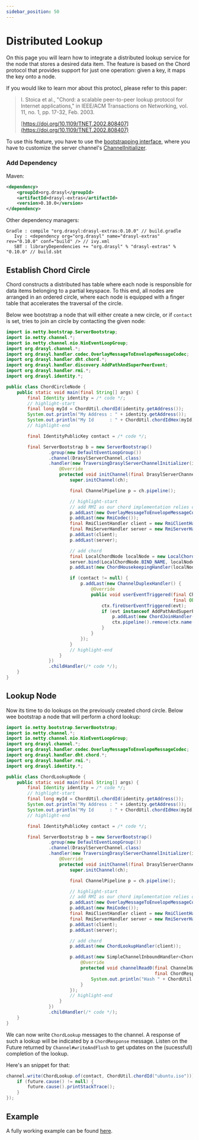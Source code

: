 ```yaml
---
sidebar_position: 50
---
```

# Distributed Lookup

On this page you will learn how to integrate a distributed lookup service for the node that stores a desired data item.
The feature is based on the Chord protocol that provides support for just one operation: given a key, it maps the key onto a node.

If you would like to learn mor about this protocl, please refer to this paper:
> I. Stoica et al., "Chord: a scalable peer-to-peer lookup protocol for Internet applications," in
> IEEE/ACM Transactions on Networking, vol. 11, no. 1, pp. 17-32, Feb. 2003.
> 
> [https://doi.org/10.1109/TNET.2002.808407](https://doi.org/10.1109/TNET.2002.808407)

To use this feature, you have to use the [bootstrapping interface](./bootstrapping.md), where you have to customize the server channel's [ChannelInitializer](https://netty.io/4.0/api/io/netty/channel/ChannelInitializer.html).

### Add Dependency

Maven:
```xml title="pom.xml"
<dependency>
    <groupId>org.drasyl</groupId>
    <artifactId>drasyl-extras</artifactId>
    <version>0.10.0</version>
</dependency>
```

Other dependency managers:
```
Gradle : compile "org.drasyl:drasyl-extras:0.10.0" // build.gradle 
   Ivy : <dependency org="org.drasyl" name="drasyl-extras" rev="0.10.0" conf="build" /> // ivy.xml
   SBT : libraryDependencies += "org.drasyl" % "drasyl-extras" % "0.10.0" // build.sbt
```

## Establish Chord Circle

Chord constructs a distributed has table where each node is responsible for data items belonging to a partial keyspace.
To this end, all nodes are arranged in an ordered circle, where each node is equipped with a finger table that accelerates the traversal of the circle.

Below wee bootstrap a node that will either create a new circle, or if `contact` is set, tries to join an circle by contacting the given node:

```java title="ChordCircleNode.java"
import io.netty.bootstrap.ServerBootstrap;
import io.netty.channel.*;
import io.netty.channel.nio.NioEventLoopGroup;
import org.drasyl.channel.*;
import org.drasyl.handler.codec.OverlayMessageToEnvelopeMessageCodec;
import org.drasyl.handler.dht.chord.*;
import org.drasyl.handler.discovery.AddPathAndSuperPeerEvent;
import org.drasyl.handler.rmi.*;
import org.drasyl.identity.*;

public class ChordCircleNode {
    public static void main(final String[] args) {
        final Identity identity = /* code */;
        // highlight-start
        final long myId = ChordUtil.chordId(identity.getAddress());
        System.out.println("My Address : " + identity.getAddress());
        System.out.println("My Id      : " + ChordUtil.chordIdHex(myId) + " (" + ChordUtil.chordIdPosition(myId) + ")");
        // highlight-end

        final IdentityPublicKey contact = /* code */;

        final ServerBootstrap b = new ServerBootstrap()
                .group(new DefaultEventLoopGroup())
                .channel(DrasylServerChannel.class)
                .handler(new TraversingDrasylServerChannelInitializer(identity, new NioEventLoopGroup(1), 0) {
                    @Override
                    protected void initChannel(final DrasylServerChannel ch) {
                        super.initChannel(ch);

                        final ChannelPipeline p = ch.pipeline();

                        // highlight-start
                        // add RMI as our chord implementation relies on it
                        p.addLast(new OverlayMessageToEnvelopeMessageCodec());
                        p.addLast(new RmiCodec());
                        final RmiClientHandler client = new RmiClientHandler();
                        final RmiServerHandler server = new RmiServerHandler();
                        p.addLast(client);
                        p.addLast(server);

                        // add chord
                        final LocalChordNode localNode = new LocalChordNode(identity.getIdentityPublicKey(), client);
                        server.bind(LocalChordNode.BIND_NAME, localNode);
                        p.addLast(new ChordHousekeepingHandler(localNode));

                        if (contact != null) {
                            p.addLast(new ChannelDuplexHandler() {
                                @Override
                                public void userEventTriggered(final ChannelHandlerContext ctx,
                                                               final Object evt) {
                                    ctx.fireUserEventTriggered(evt);
                                    if (evt instanceof AddPathAndSuperPeerEvent) {
                                        p.addLast(new ChordJoinHandler(contact, localNode));
                                        ctx.pipeline().remove(ctx.name());
                                    }
                                }
                            });
                        }
                        // highlight-end
                    }
                })
                .childHandler(/* code */);
    }
}
```

## Lookup Node

Now its time to do lookups on the previously created chord circle.
Below wee bootstrap a node that will perform a chord lookup:

```java title="ChordLookupNode.java"
import io.netty.bootstrap.ServerBootstrap;
import io.netty.channel.*;
import io.netty.channel.nio.NioEventLoopGroup;
import org.drasyl.channel.*;
import org.drasyl.handler.codec.OverlayMessageToEnvelopeMessageCodec;
import org.drasyl.handler.dht.chord.*;
import org.drasyl.handler.rmi.*;
import org.drasyl.identity.*;

public class ChordLookupNode {
    public static void main(final String[] args) {
        final Identity identity = /* code */;
        // highlight-start
        final long myId = ChordUtil.chordId(identity.getAddress());
        System.out.println("My Address : " + identity.getAddress());
        System.out.println("My Id      : " + ChordUtil.chordIdHex(myId) + " (" + ChordUtil.chordIdPosition(myId) + ")");
        // highlight-end

        final IdentityPublicKey contact = /* code */;

        final ServerBootstrap b = new ServerBootstrap()
                .group(new DefaultEventLoopGroup())
                .channel(DrasylServerChannel.class)
                .handler(new TraversingDrasylServerChannelInitializer(identity, new NioEventLoopGroup(1)) {
                    @Override
                    protected void initChannel(final DrasylServerChannel ch) {
                        super.initChannel(ch);

                        final ChannelPipeline p = ch.pipeline();

                        // highlight-start
                        // add RMI as our chord implementation relies on it
                        p.addLast(new OverlayMessageToEnvelopeMessageCodec());
                        p.addLast(new RmiCodec());
                        final RmiClientHandler client = new RmiClientHandler();
                        final RmiServerHandler server = new RmiServerHandler();
                        p.addLast(client);
                        p.addLast(server);

                        // add chord
                        p.addLast(new ChordLookupHandler(client));

                        p.addLast(new SimpleChannelInboundHandler<ChordResponse>() {
                            @Override
                            protected void channelRead0(final ChannelHandlerContext ctx,
                                                        final ChordResponse msg) {
                                System.out.println("Hash " + ChordUtil.chordIdHex(msg.getId()) + " (" + ChordUtil.chordIdPosition(msg.getId()) + ") belongs to node " + msg.getAddress() + " (" + ChordUtil.chordIdPosition(msg.getAddress()) + ")");
                            }
                        });
                        // highlight-end
                    }
                })
                .childHandler(/* code */);
    }
}

```

We can now write `ChordLookup` messages to the channel. A response of such a lookup will be indicated by a `ChordResponse` message.
Listen on the Future returned by `Channel#writeAndFlush` to get updates on the (sucessfull) completion of the lookup.

Here's an snippet for that:
```java
channel.write(ChordLookup.of(contact, ChordUtil.chordId("ubuntu.iso"))).addListener((ChannelFutureListener) future -> {
    if (future.cause() != null) {
        future.cause().printStackTrace();
    }
});
```

## Example

A fully working example can be found [here](https://github.com/drasyl/drasyl/tree/master/drasyl-examples/src/main/java/org/drasyl/example/chord).
